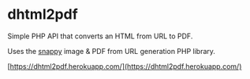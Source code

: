 # dhtml2pdf

Simple PHP API that converts an HTML from URL to PDF.

Uses the [snappy](https://github.com/knplabs/snappy) image & PDF from URL generation PHP library.

[https://dhtml2pdf.herokuapp.com/](https://dhtml2pdf.herokuapp.com/)